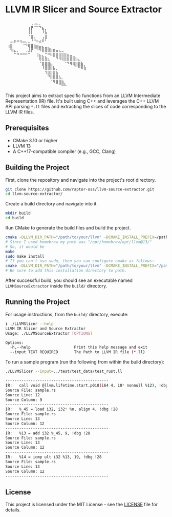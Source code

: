 # LLVM IR Slicer and Source Extractor

```text
⠀⠀⠀⠀⠀⠀⠀⠀⠀⢀⣠⣄⡀⠀⠀⠀⠀⠀⠀⠀⠀⠀⠀⠀⠀⠀⠀⠀⠀⠀
⠀⠀⠀⠀⠀⠀⠀⠀⢰⡟⠉⠉⠙⣦⡀⠀⠀⠀⠀⠀⠀⠀⠀⠀⠀⠀⠀⠀⠀⠀
⠀⠀⠀⠀⠀⠀⠀⠀⢸⡇⠀⠀⠀⠸⣧⠀⠀⠀⠀⠀⠀⠀⠀⠀⠀⠀⠀⠀⠀⠀
⠀⠀⠀⠀⠀⠀⠀⠀⠈⣿⡄⠀⠀⢠⣿⠀⠀⠀⠀⠀⠀⠀⠀⠀⠀⠀⠀⠀⠀⠀
⠀⢀⣤⡶⠶⢶⣤⣄⣀⠘⠛⠶⣴⠿⠃⠀⠀⠀⠀⠀⠀⠀⠀⠀⠀⠀⠀⠀⠀⠀
⠀⣾⡇⠀⠀⠀⠈⠙⢿⣿⣷⣶⣤⣄⣀⡀⠀⠀⠀⠀⠀⠀⠀⠀⠀⠀⠀⠀⠀⠀
⠀⠘⢷⣄⡀⠀⠀⢀⣸⡟⠉⠙⠻⣿⣿⣿⣷⣶⣤⣄⣀⠀⠀⠀⠀⠀⠀⠀⠀⠀
⠀⠀⠀⠉⠛⠛⠛⠛⠉⠀⠀⢸⣦⣄⡉⠛⠿⣿⣿⣿⣿⣿⣶⣤⣀⠀⠀⠀⠀⠀
⠀⠀⠀⠀⠀⠀⠀⠀⠀⠀⠀⠀⢿⣿⣿⣆⠀⠀⠙⠻⢿⣿⣿⣿⣿⣷⣄⠀⠀⠀
⠀⠀⠀⠀⠀⠀⠀⠀⠀⠀⠀⠀⠈⣿⣿⣿⣦⠀⠀⠀⠀⠈⠙⠻⢿⣿⣿⣷⡀⠀
⠀⠀⠀⠀⠀⠀⠀⠀⠀⠀⠀⠀⠀⠸⣿⣿⣿⣧⡀⠀⠀⠀⠀⠀⠀⠉⠛⠿⣷⠀
⠀⠀⠀⠀⠀⠀⠀⠀⠀⠀⠀⠀⠀⠀⠹⣿⣿⣿⣷⠀⠀⠀⠀⠀⠀⠀⠀⠀⠀⠀
⠀⠀⠀⠀⠀⠀⠀⠀⠀⠀⠀⠀⠀⠀⠀⠙⣿⣿⣿⣧⡀⠀⠀⠀⠀⠀⠀⠀⠀⠀
⠀⠀⠀⠀⠀⠀⠀⠀⠀⠀⠀⠀⠀⠀⠀⠀⠈⠻⣿⣿⣷⡀⠀⠀⠀⠀⠀⠀⠀⠀
⠀⠀⠀⠀⠀⠀⠀⠀⠀⠀⠀⠀⠀⠀⠀⠀⠀⠀⠀⠉⠛⠓⠀⠀⠀⠀⠀⠀⠀⠀
```

This project aims to extract specific functions from an LLVM Intermediate Representation (IR) file. It's built using C++ and leverages the C++ LLVM API parsing `*.ll` files and extracting the slices of code corresponding to the LLVM IR files.

## Prerequisites

- CMake 3.10 or higher
- LLVM 13
- A C++17-compatible compiler (e.g., GCC, Clang)

## Building the Project

First, clone the repository and navigate into the project's root directory.

```bash
git clone https://github.com/raptor-oss/llvm-source-extractor.git
cd llvm-source-extractor/
```

Create a build directory and navigate into it.

```bash
mkdir build
cd build
```

Run CMake to generate the build files and build the project.

```bash
cmake -DLLVM_DIR_PATH="/path/to/your/llvm" -DCMAKE_INSTALL_PREFIX=/path/to/your/installation/directory ..
# Since I used homebrew my path was "/opt/homebrew/opt/llvm@13/"
# So, it would be 
make
sudo make install 
# If you can't use sudo, then you can configure cmake as follows:
cmake -DLLVM_DIR_PATH="/path/to/your/llvm" -DCMAKE_INSTALL_PREFIX="/path/to/your/installation/directory" ..
# Be sure to add this installation directory to path.
```

After successful build, you should see an executable named `LLVMSourceExtractor` inside the `build/` directory.

## Running the Project

For usage instructions, from the `build/` directory, execute:

```bash
❯ ./LLVMSlicer --help
LLVM IR Slicer and Source Extractor
Usage: ./LLVMSourceExtractor [OPTIONS]

Options:
  -h,--help                   Print this help message and exit
  --input TEXT REQUIRED       The Path to LLVM IR file (*.ll)
```

To run a sample program (run the following from within the build directory):

```bash
./LLVMSlicer --input=../test/test_data/test_rust.ll

---------------------------------------------
IR:   call void @llvm.lifetime.start.p0i8(i64 4, i8* nonnull %12), !dbg !27
Source File: sample.rs
Source Line: 12
Source Column: 9
---------------------------------------------
IR:   %_45 = load i32, i32* %n, align 4, !dbg !28
Source File: sample.rs
Source Line: 13
Source Column: 12
---------------------------------------------
IR:   %13 = add i32 %_45, 9, !dbg !28
Source File: sample.rs
Source Line: 13
Source Column: 12
---------------------------------------------
IR:   %14 = icmp ult i32 %13, 19, !dbg !28
Source File: sample.rs
Source Line: 13
Source Column: 12
---------------------------------------------
```

## License

This project is licensed under the MIT License - see the [LICENSE](./LICENSE) file for details.

